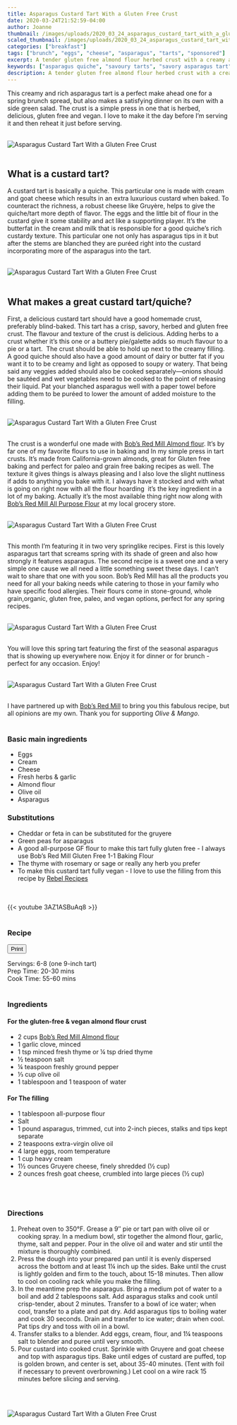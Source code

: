 ```yaml
---
title: Asparagus Custard Tart With a Gluten Free Crust
date: 2020-03-24T21:52:59-04:00
author: Joanne
thumbnail: /images/uploads/2020_03_24_asparagus_custard_tart_with_a_gluten_free_crust_1.jpg
scaled_thumbnail: /images/uploads/2020_03_24_asparagus_custard_tart_with_a_gluten_free_crust_0.jpg
categories: ["breakfast"]
tags: ["brunch", "eggs", "cheese", "asparagus", "tarts", "sponsored"]
excerpt: A tender gluten free almond flour herbed crust with a creamy asparagus custard filling 
keywords: ["asparagus quiche", "savoury tarts", "savory asparagus tart", "gluten free tarts", "almond flour crust"]
description: A tender gluten free almond flour herbed crust with a creamy asparagus custard filling. A great variation on a savory asparagus tart
---
```

<span class="blog-text">

This creamy and rich asparagus tart is a perfect make ahead one for a spring brunch spread, but also makes a satisfying dinner on its own with a side green salad. The crust is a simple press in one that is herbed, delicious, gluten free and vegan. I love to make it the day before I’m serving it and then reheat it just before serving. 
</br>
</br>

![Asparagus Custard Tart With a Gluten Free Crust](/images/uploads/2020_03_24_asparagus_custard_tart_with_a_gluten_free_crust_8.jpg)
</br>
</br>

## What is a custard tart? 
A custard tart is basically a quiche. This particular one is made with cream and goat cheese which results in an extra luxurious custard when baked. To counteract the richness, a robust cheese like Gruyère, helps to give the quiche/tart more depth of flavor. The eggs and the little bit of flour in the custard give it some stability and act like a supporting player. It’s the butterfat in the cream and milk that is responsible for a good quiche’s rich custardy texture. This particular one not only has asparagus tips in it but after the stems are blanched they are puréed right into the custard incorporating more of the asparagus into the tart. 
</br>
</br>

![Asparagus Custard Tart With a Gluten Free Crust](/images/uploads/2020_03_24_asparagus_custard_tart_with_a_gluten_free_crust_2.jpg)
</br>
</br>

## What makes a great custard tart/quiche? 
First, a delicious custard tart should have a good homemade crust, preferably blind-baked. This tart has a crisp, savory, herbed and gluten free crust. The flavour and texture of the crust is delicious. Adding herbs to a crust whether it’s this one or a buttery pie/galette adds so much flavour to a pie or a tart.  The crust should be able to hold up next to the creamy filling. A good quiche should also have a good amount of dairy or butter fat if you want it to to be creamy and light as opposed to soupy or watery. That being said any veggies added should also be cooked separately—onions should be sautéed and wet vegetables need to be cooked to the point of releasing their liquid. Pat your blanched asparagus well with a paper towel before adding them to be puréed to lower the amount of added moisture to the filling.  
</br>
</br>

![Asparagus Custard Tart With a Gluten Free Crust](/images/uploads/2020_03_24_asparagus_custard_tart_with_a_gluten_free_crust_3.jpg)
</br>
</br>

The crust is a wonderful one made with <span class="highlight"><a rel="nofollow" href="https://www.bobsredmill.com/almond-meal-flour.html/?utm_source=TheOliveAndMango&utm_medium=influencer&utm_campaign=bobsredmill">Bob’s Red Mill Almond flour</a></span>. It’s by far one of my favorite flours to use in baking and In my simple press in tart crusts. It’s made from California-grown almonds, great for Gluten free baking and perfect for paleo and grain free baking recipes as well. The texture it gives things is always pleasing and I also love the slight nuttiness if adds to anything you bake with it. I always have it stocked and with what is going on right now with all the flour hoarding  it’s the key ingredient in a lot of my baking. Actually it’s the most available thing right now along with <span class="highlight"><a rel="nofollow" href="https://www.bobsredmill.com/organic-all-purpose-unbleached-white-flour.html/?utm_source=TheOliveAndMango&utm_medium=influencer&utm_campaign=bobsredmill">Bob’s Red Mill All Purpose Flour</a></span> at my local grocery store. 
</br>
</br>

![Asparagus Custard Tart With a Gluten Free Crust](/images/uploads/2020_03_24_asparagus_custard_tart_with_a_gluten_free_crust_4.jpg)
</br>
</br>

This month I’m featuring it in two very springlike recipes. First is this lovely asparagus tart that screams spring with its shade of green and also how strongly it features asparagus. The second recipe is a sweet one and a very simple one cause we all need a little something sweet these days. I can’t wait to share that one with you soon. Bob’s Red Mill has all the products you need for all your baking needs while catering to those in your family who have specific food allergies. Their flours come in stone-ground, whole grain,organic, gluten free, paleo, and vegan options, perfect for any spring recipes. 
</br>
</br>

![Asparagus Custard Tart With a Gluten Free Crust](/images/uploads/2020_03_24_asparagus_custard_tart_with_a_gluten_free_crust_5.jpg)
</br>
</br>

You will love this spring tart featuring the first of the seasonal asparagus that is showing up everywhere now. Enjoy it for dinner or for brunch - perfect for any occasion. Enjoy! 
</br>
</br>

![Asparagus Custard Tart With a Gluten Free Crust](/images/uploads/2020_03_24_asparagus_custard_tart_with_a_gluten_free_crust_6.jpg)
</br>
</br>

I have partnered up with <span class="highlight"><a rel="nofollow" href="https://www.bobsredmill.com/?utm_source=TheOliveAndMango&utm_medium=influencer&utm_campaign=bobsredmill">Bob’s Red Mill</a></span> to bring you this fabulous recipe, but all opinions are my own. Thank you for supporting _Olive & Mango_.
</br>
</br>

### Basic main ingredients

* Eggs 
* Cream 
* Cheese 
* Fresh herbs & garlic 
* Almond flour 
* Olive oil 
* Asparagus 

### Substitutions  

* Cheddar or feta in can be substituted for the gruyere 
* Green peas for asparagus
* A good all-purpose GF flour to make this tart fully gluten free - I always use Bob’s Red Mill Gluten Free 1-1 Baking Flour 
* The thyme with rosemary or sage or really any herb you prefer 
* To make this custard tart fully vegan - I love to use the filling from this recipe by [Rebel Recipes](https://www.rebelrecipes.com/vegan-pea-mint-and-asparagus-tart-gluten-free/)

</br>
</br>
{{< youtube 3AZ1ASBuAq8 >}}
</br>
</br>
</span>

### Recipe
<div print_button><form>
<input type="button" value="Print" class="btn__print" onClick="window.print()">
</form></div>

<div>Servings: <span itemprop="recipeYield">6-8 (one 9-inch tart)</div>
<div>Prep Time: <meta itemprop="prepTime" content="PT30M">20-30 mins</div>
<div>Cook Time: <meta itemprop="cookTime" content="PT60M">55-60 mins</div>
</br>

### Ingredients
#### For the gluten-free & vegan almond flour crust

* <span itemprop="ingredients">2 cups <span class="highlight"><a rel="nofollow" href="https://www.bobsredmill.com/almond-meal-flour.html/?utm_source=TheOliveAndMango&utm_medium=influencer&utm_campaign=bobsredmill">Bob’s Red Mill Almond flour</a></span></span>
* <span itemprop="ingredients">1 garlic clove, minced</span>
* <span itemprop="ingredients">1 tsp minced fresh thyme or &frac14; tsp dried thyme</span>
* <span itemprop="ingredients">½ teaspoon salt</span>
* <span itemprop="ingredients">¼ teaspoon freshly ground pepper</span>
* <span itemprop="ingredients">⅓ cup olive oil</span>
* <span itemprop="ingredients">1 tablespoon and 1 teaspoon of water</span>

#### For The filling

* <span itemprop="ingredients">1 tablespoon all-purpose flour </span>
* <span itemprop="ingredients">Salt</span>
* <span itemprop="ingredients">1 pound asparagus, trimmed, cut into 2-inch pieces, stalks and tips kept separate </span>
* <span itemprop="ingredients">2 teaspoons extra-virgin olive oil </span>
* <span itemprop="ingredients">4 large eggs, room temperature </span>
* <span itemprop="ingredients">1 cup heavy cream </span>
* <span itemprop="ingredients">1&frac12; ounces Gruyere cheese, finely shredded (&frac12; cup) </span>
* <span itemprop="ingredients">2 ounces fresh goat cheese, crumbled into large pieces (&frac12; cup)</span>
</br>
</br>

### Directions

1. Preheat oven to 350°F. Grease a 9″ pie or tart pan with olive oil or cooking spray. In a medium bowl, stir together the almond flour, garlic, thyme, salt and pepper. Pour in the olive oil and water and stir until the mixture is thoroughly combined.
2. Press the dough into your prepared pan until it is evenly dispersed across the bottom and at least 1¼ inch up the sides. Bake until the crust is lightly golden and firm to the touch, about 15-18 minutes. Then allow to cool on cooling rack while you make the filling. 
3. In the meantime prep the asparagus. Bring a medium pot of water to a boil and add 2 tablespoons salt. Add asparagus stalks and cook until crisp-tender, about 2 minutes. Transfer to a bowl of ice water; when cool, transfer to a plate and pat dry. Add asparagus tips to boiling water and cook 30 seconds. Drain and transfer to ice water; drain when cool. Pat tips dry and toss with oil in a bowl. 
4. Transfer stalks to a blender. Add eggs, cream, flour, and 1&frac14; teaspoons salt to blender and puree until very smooth.
5. Pour custard into cooked crust. Sprinkle with Gruyere and goat cheese and top with asparagus tips. Bake until edges of custard are puffed, top is golden brown, and center is set, about 35-40 minutes. (Tent with foil if necessary to prevent overbrowning.) Let cool on a wire rack 15 minutes before slicing and serving.
</br>
</br>

![Asparagus Custard Tart With a Gluten Free Crust](/images/uploads/2020_03_24_asparagus_custard_tart_with_a_gluten_free_crust_7.jpg)